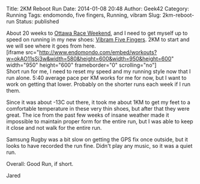 Title: 2KM Reboot Run
Date: 2014-01-08 20:48
Author: Geek42
Category: Running
Tags: endomondo, five fingers, Running, vibram
Slug: 2km-reboot-run
Status: published

About 20 weeks to [Ottawa Race
Weekend](http://www.runottawa.ca/ "Run Ottawa"), and I need to get
myself up to speed on running in my new shoes: [Vibram Five
Fingers](http://www.vibramfivefingers.com/products/Five-Fingers-BikilaLS-Mens.htm "Bikila LS"). 2KM
to start and we will see where it goes from here.<!--more-->  
\[iframe
src="http://www.endomondo.com/embed/workouts?w=okAO11sSj3w&width=580&height=600&width=950&height=600"
width="950" height="600" frameborder="0" scrolling="no"\]  
Short run for me, I need to reset my speed and my running style now that
I run alone. 5:40 average pace per KM works for me for now, but I want
to work on getting that lower. Probably on the shorter runs each week if
I run them.

Since it was about -13C out there, it took me about 1KM to get my feet
to a comfortable temperature in these very thin shoes, but after that
they were great. The ice from the past few weeks of insane weather made
it impossible to maintain proper form for the entire run, but I was able
to keep it close and not walk for the entire run.

Samsung Rugby was a bit slow on getting the GPS fix once outside, but it
looks to have recorded the run fine. Didn't play any music, so it was a
quiet run.

Overall: Good Run, if short.

Jared
